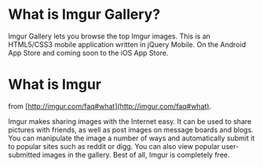 What is Imgur Gallery?
======================
Imgur Gallery lets you browse the top Imgur images. This is an HTML5/CSS3 mobile application written in jQuery Mobile. On the Android App Store and coming soon to the iOS App Store.

What is Imgur
=============
from [http://imgur.com/faq#what](http://imgur.com/faq#what).

Imgur makes sharing images with the Internet easy. It can be used to share pictures with friends, as well as post images on message boards and blogs. You can manipulate the image a number of ways and automatically submit it to popular sites such as reddit or digg. You can also view popular user-submitted images in the gallery. Best of all, Imgur is completely free.

